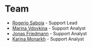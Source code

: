 # Team

- [Rogerio Saboia](https://open.rocket.chat/direct/bruno.raymundo) - Support Lead
- [Marina Vdovkina](https://open.rocket.chat/direct/marina.vdovkina) - Support Analyst
- [Jonas Friedmann](https://open.rocket.chat/direct/frdmn) - Support Analyst
- [Karina Monarkh](https://open.rocket.chat/direct/karina.monarkh) - Support Analyst

